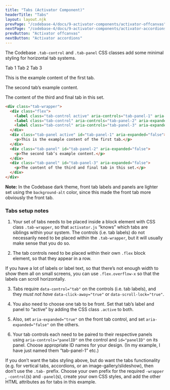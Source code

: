 ```yaml
---
title: "Tabs (Activator Component)"
headerTitle: "Tabs"
layout: layout.njk
prevPage: "/codebase-4/docs/9-activator-components/activator-offcanvas"
nextPage: "/codebase-4/docs/9-activator-components/activator-accordions"
prevButton: "Activator offcanvas"
nextButton: "Activator accordions"
---
```


The Codebase `.tab-control` and `.tab-panel` CSS classes add some minimal styling for horizontal tab systems.

<div class="tab-wrapper">
  <div class="flex">
    <label class="tab-control active" aria-controls="tab-panel-1" aria-expanded="true" data-control="tab">Tab 1</label>
    <label class="tab-control" aria-controls="tab-panel-2" aria-expanded="false" data-control="tab">Tab 2</label>
    <label class="tab-control" aria-controls="tab-panel-3" aria-expanded="false" data-control="tab">Tab 3</label>
  </div>
  <div class="tab-panel active" id="tab-panel-1" aria-expanded="false">
    <p>This is the example content of the first tab.</p>
  </div>
  <div class="tab-panel" id="tab-panel-2" aria-expanded="false">
    <p>The second tab’s example content.</p>
  </div>
  <div class="tab-panel" id="tab-panel-3" aria-expanded="false">
    <p>The content of the third and final tab in this set.</p>
  </div>
</div>

```html
<div class="tab-wrapper">
  <div class="flex">
    <label class="tab-control active" aria-controls="tab-panel-1" aria-expanded="true" data-control="tab">Tab 1</label>
    <label class="tab-control" aria-controls="tab-panel-2" aria-expanded="false" data-control="tab">Tab 2</label>
    <label class="tab-control" aria-controls="tab-panel-3" aria-expanded="false" data-control="tab">Tab 3</label>
  </div>
  <div class="tab-panel active" id="tab-panel-1" aria-expanded="false">
    <p>This is the example content of the first tab.</p>
  </div>
  <div class="tab-panel" id="tab-panel-2" aria-expanded="false">
    <p>The second tab’s example content.</p>
  </div>
  <div class="tab-panel" id="tab-panel-3" aria-expanded="false">
    <p>The content of the third and final tab in this set.</p>
  </div>
</div>
```

**Note:** In the Codebase dark theme, front tab labels and panels are lighter set using the `background-alt` color, since this made the front tab more obviously the front tab.

### Tabs setup notes

1. Your set of tabs needs to be placed inside a block element with CSS class `.tab-wrapper`, so that `activator.js` “knows” which tabs are siblings within your system. The controls (i.e. tab labels) do not necessarily need to be placed within the `.tab-wrapper`, but it will usually make sense that you do so.

2. The tab controls need to be placed within their own `.flex` block element, so that they appear in a row.

<p class="bl-heavy b-color-secondary p-2 bg-color-secondary-alt">If you have a lot of labels or label text, so that there’s not enough width to show them all on small screens, you can use <code>.flex.overflow-x</code> so that the labels can scroll horizontally.</p>

3. Tabs require `data-control="tab"` on the controls (i.e. tab labels), and they _must not have_ `data-click-away="true"` or `data-scroll-lock="true"`.

4. You also need to choose one tab to be front. Set that tab’s label and panel to “active” by adding the CSS class `.active` to both.

5. Also, set `aria-expanded="true"` on the front tab control, and set `aria-expanded="false"` on the others.

6. Your tab controls each need to be paired to their respective panels using `aria-controls="panelID"` on the control and `id="panelID"` on its panel. Choose appropriate ID names for your design. (In my example, I have just named them “tab-panel-1” etc.)

<p class="bl-heavy b-color-secondary p-2 bg-color-secondary-alt">If you don’t want the tabs styling above, but do want the tabs functionality (e.g. for vertical tabs, accordions, or an image-gallery/slideshow), then don’t use the <code>.tab-</code> prefix. Choose your own prefix for the required <code>-wrapper</code> , <code>-control</code>(s) and <code>-panel</code>(s), create your own CSS styles, and add the other HTML attributes as for tabs in this example.</p>